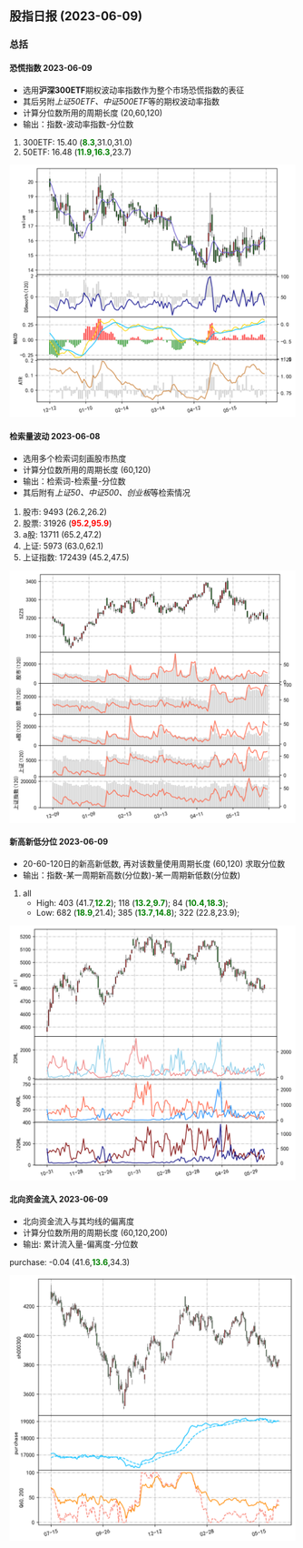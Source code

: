 
## 股指日报 (2023-06-09)

### 总括

#### 恐慌指数 2023-06-09

* 选用**沪深300ETF**期权波动率指数作为整个市场恐慌指数的表征
* 其后另附*上证50ETF、中证500ETF*等的期权波动率指数
* 计算分位数所用的周期长度 (20,60,120)
* 输出：指数-波动率指数-分位数

1. 300ETF:	15.40	(**<font color="green">8.3</font>**,31.0,31.0)
1. 50ETF:	16.48	(**<font color="green">11.9</font>**,**<font color="green">16.3</font>**,23.7)

![](../data_save\data_img\qvix_day_300ETF_per.png)


#### 检索量波动 2023-06-08

* 选用多个检索词刻画股市热度
* 计算分位数所用的周期长度 (60,120)
* 输出：检索词-检索量-分位数
* 其后附有*上证50、中证500、创业板*等检索情况

1. 股市:   	  9493 (26.2,26.2)
1. 股票:   	 31926 (**<font color="red">95.2</font>**,**<font color="red">95.9</font>**)
1. a股:   	 13711 (65.2,47.2)
1. 上证:   	  5973 (63.0,62.1)
1. 上证指数: 	172439 (45.2,47.5)

![](../data_save\data_img\bday_SZZS.png)


#### 新高新低分位 2023-06-09

* 20-60-120日的新高新低数, 再对该数量使用周期长度 (60,120) 求取分位数
* 输出：指数-某一周期新高数(分位数)-某一周期新低数(分位数)

1. all
    - High: 403 (41.7,**<font color="green">12.2</font>**); 118 (**<font color="green">13.2</font>**,**<font color="green">9.7</font>**); 84 (**<font color="green">10.4</font>**,**<font color="green">18.3</font>**);
    - Low: 682 (**<font color="green">18.9</font>**,21.4); 385 (**<font color="green">13.7</font>**,**<font color="green">14.8</font>**); 322 (22.8,23.9);

![](../data_save\data_img\hl_legu_all.png)

#### 北向资金流入 2023-06-09

* 北向资金流入与其均线的偏离度
* 计算分位数所用的周期长度 (60,120,200)
* 输出: 累计流入量-偏离度-分位数

purchase:	-0.04	(41.6,**<font color="green">13.6</font>**,34.3)

![](../data_save\data_img\north_flow_bias_per.png)

